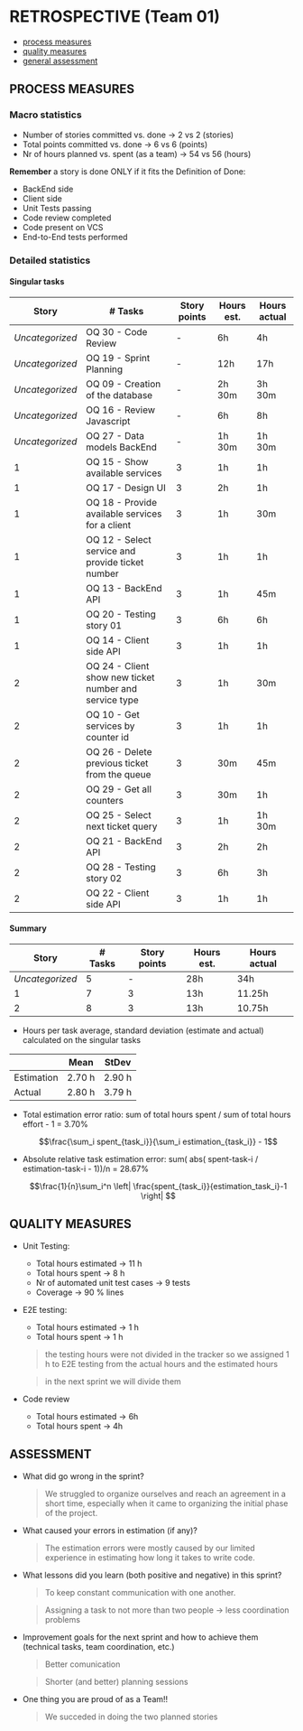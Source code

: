 RETROSPECTIVE (Team 01)
=====================================


- [process measures](#process-measures)
- [quality measures](#quality-measures)
- [general assessment](#assessment)

## PROCESS MEASURES 

### Macro statistics

- Number of stories committed vs. done -> 2 vs 2 (stories)
- Total points committed vs. done -> 6 vs 6 (points)
- Nr of hours planned vs. spent (as a team) -> 54 vs 56 (hours)

**Remember** a story is done ONLY if it fits the Definition of Done:
 
- BackEnd side
- Client side
- Unit Tests passing
- Code review completed
- Code present on VCS
- End-to-End tests performed

### Detailed statistics

#### Singular tasks
| Story  | # Tasks | Story points | Hours est. | Hours actual |
|--------|---------|--------|------------|--------------|
| _Uncategorized_   |   OQ 30 - Code Review     |   -    |   6h         |      4h    |
| _Uncategorized_   |   OQ 19 - Sprint Planning     |  -     |       12h     |    17h          |
| _Uncategorized_   |   OQ 09 - Creation of the database     |   -    |   2h 30m         |      3h 30m        |
| _Uncategorized_   |   OQ 16 - Review Javascript    |   -    |     6h       |     8h         |
| _Uncategorized_   |   OQ 27 - Data models BackEnd     |   -    |    1h 30m        |     1h 30m            |
| 1   |   OQ 15 - Show available services       |  3     |     1h       |      1h        |
| 1    |    OQ 17 - Design UI     |    3    |   2h         |      1h        |  
| 1   |   OQ 18 - Provide available services for a client      |   3    |      1h      |       30m       |
| 1    |  OQ 12 - Select service and provide ticket number       |    3    |    1h        |    1h          |  
| 1   | OQ 13 - BackEnd API        |   3    |     1h       |     45m         |
| 1    |  OQ 20 - Testing story 01       |   3     |     6h       |     6h         |  
| 1    |  OQ 14 - Client side API      |     3   |      1h      |     1h         | 
| 2   |   OQ 24 - Client show new ticket number and service type       |    3   |    1h        |      30m        |
| 2    |    OQ 10 - Get services by counter id   |   3     |     1h       |     1h         |  
| 2   |   OQ 26 - Delete previous ticket from the queue      |   3    |    30m        |      45m        |
| 2    |  OQ 29 - Get all counters      |   3     |   30m         |     1h         |  
| 2    |  OQ 25 - Select next ticket query      |   3     |    1h        |    1h 30m          |
| 2   | OQ 21 - BackEnd API        |   3    |     2h       |   2h           |
| 2    |  OQ 28 - Testing story 02       |   3     |    6h        |    3h          |  
| 2    |  OQ 22 - Client side API      |     3   |    1h        |      1h        | 

#### Summary 
| Story  | # Tasks | Story points | Hours est. | Hours actual |
|--------|---------|--------|------------|--------------|
| _Uncategorized_   |   5   |   -    |   28h         |      34h    |
| 1   |   7       |  3     |     13h       |      11.25h        |
| 2    |   8    |     3   |    13h        |      10.75h        | 

- Hours per task average, standard deviation (estimate and actual) calculated on the singular tasks

|            | Mean | StDev |
|------------|------|-------|
| Estimation |   2.70 h   |   2.90 h    | 
| Actual     |   2.80 h   |    3.79 h  |

- Total estimation error ratio: sum of total hours spent / sum of total hours effort - 1 = 3.70%

    $$\frac{\sum_i spent_{task_i}}{\sum_i estimation_{task_i}} - 1$$
    
- Absolute relative task estimation error: sum( abs( spent-task-i / estimation-task-i - 1))/n = 28.67%

    $$\frac{1}{n}\sum_i^n \left| \frac{spent_{task_i}}{estimation_task_i}-1 \right| $$
  
## QUALITY MEASURES 

- Unit Testing:
  - Total hours estimated -> 11 h
  - Total hours spent -> 8 h
  - Nr of automated unit test cases -> 9 tests
  - Coverage -> 90 % lines
- E2E testing:
  - Total hours estimated -> 1 h 
  - Total hours spent -> 1 h 

  > the testing hours were not divided in the tracker so we assigned 1 h to E2E testing from the actual hours and the estimated hours

  > in the next sprint we will divide them

- Code review 
  - Total hours estimated -> 6h
  - Total hours spent -> 4h
  


## ASSESSMENT

- What did go wrong in the sprint?

  > We struggled to organize ourselves and reach an agreement in a short time, especially when it came to organizing the initial phase of the project.

- What caused your errors in estimation (if any)?

  > The estimation errors were mostly caused by our limited experience in estimating how long it takes to write code.

- What lessons did you learn (both positive and negative) in this sprint?

  > To keep constant communication with one another.

  > Assigning a task to not more than two people -> less coordination problems

- Improvement goals for the next sprint and how to achieve them (technical tasks, team coordination, etc.)

  > Better comunication

  > Shorter (and better) planning sessions

- One thing you are proud of as a Team!!
  > We succeded in doing the two planned stories